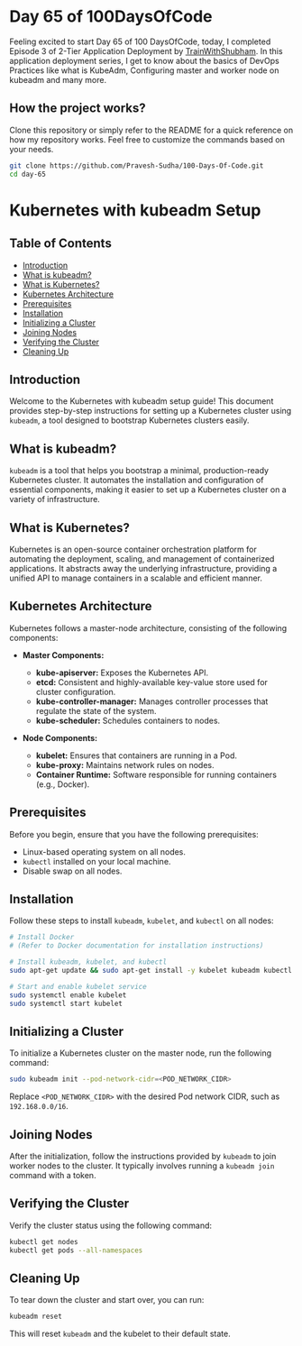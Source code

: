 # Day 65 of 100DaysOfCode

Feeling excited to start Day 65 of 100 DaysOfCode, today, I completed Episode 3 of 2-Tier Application Deployment by [TrainWithShubham](https://youtu.be/LxPd81wiUP4?si=cXEomQ_O9eTDgZZZ). In this application deployment series, I get to know about the basics of DevOps Practices like what is KubeAdm, Configuring master and worker node on kubeadm and many more. 

## How the project works?

Clone this repository or simply refer to the README for a quick reference on how my repository works. Feel free to customize the commands based on your needs.

```bash
git clone https://github.com/Pravesh-Sudha/100-Days-Of-Code.git
cd day-65
```

# Kubernetes with kubeadm Setup 

## Table of Contents

- [Introduction](#introduction)
- [What is kubeadm?](#what-is-kubeadm)
- [What is Kubernetes?](#what-is-kubernetes)
- [Kubernetes Architecture](#kubernetes-architecture)
- [Prerequisites](#prerequisites)
- [Installation](#installation)
- [Initializing a Cluster](#initializing-a-cluster)
- [Joining Nodes](#joining-nodes)
- [Verifying the Cluster](#verifying-the-cluster)
- [Cleaning Up](#cleaning-up)

## Introduction

Welcome to the Kubernetes with kubeadm setup guide! This document provides step-by-step instructions for setting up a Kubernetes cluster using `kubeadm`, a tool designed to bootstrap Kubernetes clusters easily.

## What is kubeadm?

`kubeadm` is a tool that helps you bootstrap a minimal, production-ready Kubernetes cluster. It automates the installation and configuration of essential components, making it easier to set up a Kubernetes cluster on a variety of infrastructure.

## What is Kubernetes?

Kubernetes is an open-source container orchestration platform for automating the deployment, scaling, and management of containerized applications. It abstracts away the underlying infrastructure, providing a unified API to manage containers in a scalable and efficient manner.

## Kubernetes Architecture

Kubernetes follows a master-node architecture, consisting of the following components:

- **Master Components:**
  - **kube-apiserver:** Exposes the Kubernetes API.
  - **etcd:** Consistent and highly-available key-value store used for cluster configuration.
  - **kube-controller-manager:** Manages controller processes that regulate the state of the system.
  - **kube-scheduler:** Schedules containers to nodes.

- **Node Components:**
  - **kubelet:** Ensures that containers are running in a Pod.
  - **kube-proxy:** Maintains network rules on nodes.
  - **Container Runtime:** Software responsible for running containers (e.g., Docker).

## Prerequisites

Before you begin, ensure that you have the following prerequisites:

- Linux-based operating system on all nodes.
- `kubectl` installed on your local machine.
- Disable swap on all nodes.

## Installation

Follow these steps to install `kubeadm`, `kubelet`, and `kubectl` on all nodes:

```bash
# Install Docker
# (Refer to Docker documentation for installation instructions)

# Install kubeadm, kubelet, and kubectl
sudo apt-get update && sudo apt-get install -y kubelet kubeadm kubectl

# Start and enable kubelet service
sudo systemctl enable kubelet
sudo systemctl start kubelet
```

## Initializing a Cluster

To initialize a Kubernetes cluster on the master node, run the following command:

```bash
sudo kubeadm init --pod-network-cidr=<POD_NETWORK_CIDR>
```

Replace `<POD_NETWORK_CIDR>` with the desired Pod network CIDR, such as `192.168.0.0/16`.

## Joining Nodes

After the initialization, follow the instructions provided by `kubeadm` to join worker nodes to the cluster. It typically involves running a `kubeadm join` command with a token.

## Verifying the Cluster

Verify the cluster status using the following command:

```bash
kubectl get nodes
kubectl get pods --all-namespaces
```

## Cleaning Up

To tear down the cluster and start over, you can run:

```bash
kubeadm reset
```

This will reset `kubeadm` and the kubelet to their default state.

